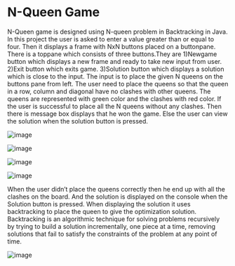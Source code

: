 # N-Queen Game
N-Queen game is designed using N-queen problem in Backtracking in Java. In this project the user is asked to enter a value greater than or equal to four. Then it displays a frame with NxN buttons placed on a buttonpane. There is a toppane which consists of three buttons.They are 1)Newgame button which displays a new frame and ready to take new input from user. 2)Exit button which exits game. 3)Solution button which displays a solution which is close to the input. The input is to place the given N queens on the buttons pane from left. The user need to place the queens so that the queen in a row, column and diagonal have no clashes with other queens. The queens are represented with green color and the clashes with red color. If the user is successful to place all the N queens without any clashes. Then there is message box displays that he won the game. Else the user can view the solution when the solution button is pressed.

![image](https://user-images.githubusercontent.com/61484002/130069465-6e421c6f-013e-42ad-8a7c-b2a7c782e7a1.png)

![image](https://user-images.githubusercontent.com/61484002/130069320-b94cf149-48fd-4762-974d-fcfbf9162188.png)

![image](https://user-images.githubusercontent.com/61484002/130069605-7eea8eab-76ca-4d4b-99ba-724290d5fb43.png)

![image](https://user-images.githubusercontent.com/61484002/130069815-f6f8f37a-a2e6-4fdb-b589-9f466369bae7.png)

When the user didn’t place the queens correctly then he end up with all the clashes on the board. And the solution is displayed on the console when the Solution button is pressed. When displaying the solution it uses backtracking to place the queen to give the optimization solution. Backtracking is an algorithmic technique for solving problems recursively by trying to build a solution incrementally, one piece at a time, removing solutions that fail to satisfy the constraints of the problem at any point of time. 

![image](https://user-images.githubusercontent.com/61484002/130070353-85d0d1e6-cd4a-425a-8ba8-2f2ef512becc.png)



